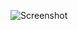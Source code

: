 ![Screenshot](https://github.com/Ravindra-kumawat/background-animation/assets/53889917/7171ed5c-2d7d-41bf-9993-99a5f037ac3b)


